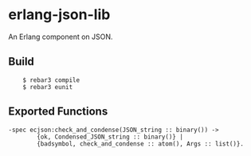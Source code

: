 erlang-json-lib
==========

An Erlang component on JSON.

Build
-----

```
    $ rebar3 compile
    $ rebar3 eunit
```

Exported Functions
-----

```
-spec ecjson:check_and_condense(JSON_string :: binary()) ->
        {ok, Condensed_JSON_string :: binary()} |
        {badsymbol, check_and_condense :: atom(), Args :: list()}.
```

